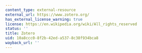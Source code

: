 ```yaml
---
content_type: external-resource
external_url: https://www.zotero.org/
has_external_license_warning: true
license: https://en.wikipedia.org/wiki/All_rights_reserved
status: ''
title: Zotero
uid: 10a8ccc0-8f2b-42ed-a537-8c38f934bca8
wayback_url: ''
---
```


